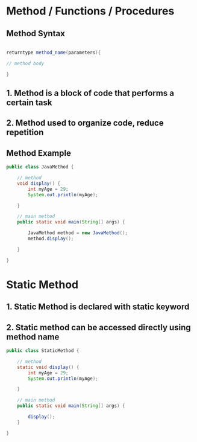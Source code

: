 # Method / Functions / Procedures

## Method Syntax

```java

returntype method_name(parameters){

// method body

}

```

## 1. Method is a block of code that performs a certain task
## 2. Method used to organize code, reduce repetition

## Method Example

```java
public class JavaMethod {

	// method
	void display() {
		int myAge = 29;
		System.out.println(myAge);

	}

	// main method
	public static void main(String[] args) {

		JavaMethod method = new JavaMethod();
		method.display();

	}

}

```

# Static Method

## 1. Static Method is declared with static keyword
## 2. Static method can be accessed directly using method name
```java
public class StaticMethod {

	// method
	static void display() {
		int myAge = 29;
		System.out.println(myAge);

	}

	// main method
	public static void main(String[] args) {

		display();
	}

}
```






